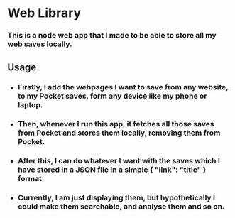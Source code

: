 # Web Library
### This is a node web app that I made to be able to store all my web saves locally. 
## Usage
- ### Firstly, I add the webpages I want to save from any website, to my Pocket saves, form any device like my phone or laptop.
- ### Then, whenever I run this app, it fetches all those saves from Pocket and stores them locally, removing them from Pocket.
- ### After this, I can do whatever I want with the saves which I have stored in a JSON file in a simple { "link": "title" } format.
- ### Currently, I am just displaying them, but hypothetically I could make them searchable, and analyse them and so on.